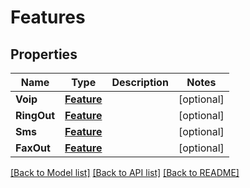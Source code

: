 # Features

## Properties
Name | Type | Description | Notes
------------ | ------------- | ------------- | -------------
**Voip** | [**Feature**](Feature.md) |  | [optional] 
**RingOut** | [**Feature**](Feature.md) |  | [optional] 
**Sms** | [**Feature**](Feature.md) |  | [optional] 
**FaxOut** | [**Feature**](Feature.md) |  | [optional] 

[[Back to Model list]](../README.md#documentation-for-models) [[Back to API list]](../README.md#documentation-for-api-endpoints) [[Back to README]](../README.md)


